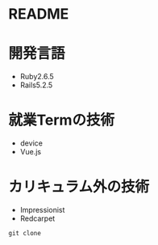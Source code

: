 # README

# 開発言語
* Ruby2.6.5
* Rails5.2.5

# 就業Termの技術
* device
* Vue.js

# カリキュラム外の技術
* Impressionist
* Redcarpet

```
git clone 
